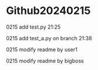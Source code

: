 # Github20240215
 
0215 add test.py 21:25



0215 add test_a.py on branch 21:38



0215 modify readme by user1


0215 modify readme by bigboss

